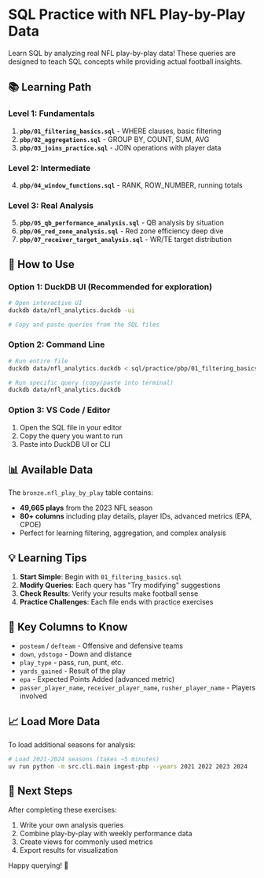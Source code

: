 # SQL Practice with NFL Play-by-Play Data

Learn SQL by analyzing real NFL play-by-play data! These queries are designed to teach SQL concepts while providing actual football insights.

## 📚 Learning Path

### Level 1: Fundamentals
1. **`pbp/01_filtering_basics.sql`** - WHERE clauses, basic filtering
2. **`pbp/02_aggregations.sql`** - GROUP BY, COUNT, SUM, AVG
3. **`pbp/03_joins_practice.sql`** - JOIN operations with player data

### Level 2: Intermediate
4. **`pbp/04_window_functions.sql`** - RANK, ROW_NUMBER, running totals

### Level 3: Real Analysis
5. **`pbp/05_qb_performance_analysis.sql`** - QB analysis by situation
6. **`pbp/06_red_zone_analysis.sql`** - Red zone efficiency deep dive
7. **`pbp/07_receiver_target_analysis.sql`** - WR/TE target distribution

## 🚀 How to Use

### Option 1: DuckDB UI (Recommended for exploration)
```bash
# Open interactive UI
duckdb data/nfl_analytics.duckdb -ui

# Copy and paste queries from the SQL files
```

### Option 2: Command Line
```bash
# Run entire file
duckdb data/nfl_analytics.duckdb < sql/practice/pbp/01_filtering_basics.sql

# Run specific query (copy/paste into terminal)
duckdb data/nfl_analytics.duckdb
```

### Option 3: VS Code / Editor
1. Open the SQL file in your editor
2. Copy the query you want to run
3. Paste into DuckDB UI or CLI

## 📊 Available Data

The `bronze.nfl_play_by_play` table contains:
- **49,665 plays** from the 2023 NFL season
- **80+ columns** including play details, player IDs, advanced metrics (EPA, CPOE)
- Perfect for learning filtering, aggregation, and complex analysis

## 💡 Learning Tips

1. **Start Simple**: Begin with `01_filtering_basics.sql`
2. **Modify Queries**: Each query has "Try modifying" suggestions
3. **Check Results**: Verify your results make football sense
4. **Practice Challenges**: Each file ends with practice exercises

## 🏈 Key Columns to Know

- `posteam` / `defteam` - Offensive and defensive teams
- `down`, `ydstogo` - Down and distance
- `play_type` - pass, run, punt, etc.
- `yards_gained` - Result of the play
- `epa` - Expected Points Added (advanced metric)
- `passer_player_name`, `receiver_player_name`, `rusher_player_name` - Players involved

## 📈 Load More Data

To load additional seasons for analysis:
```bash
# Load 2021-2024 seasons (takes ~5 minutes)
uv run python -m src.cli.main ingest-pbp --years 2021 2022 2023 2024
```

## 🎯 Next Steps

After completing these exercises:
1. Write your own analysis queries
2. Combine play-by-play with weekly performance data
3. Create views for commonly used metrics
4. Export results for visualization

Happy querying! 🚀